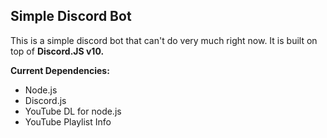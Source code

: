 ## Simple Discord Bot
This is a simple discord bot that can't do very much right now.
It is built on top of **Discord.JS v10.**

**Current Dependencies:**
- Node.js
- Discord.js
- YouTube DL for node.js
- YouTube Playlist Info
